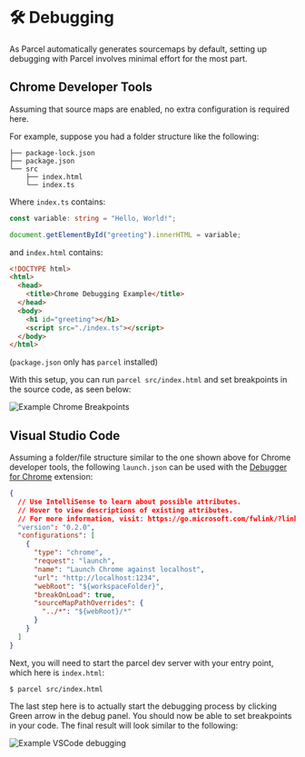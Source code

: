 # 🛠️ Debugging

As Parcel automatically generates sourcemaps by default, setting up debugging with Parcel involves minimal effort for the most part.

## Chrome Developer Tools

Assuming that source maps are enabled, no extra configuration is required here.

For example, suppose you had a folder structure like the following:

```
├── package-lock.json
├── package.json
└── src
    ├── index.html
    └── index.ts
```

Where `index.ts` contains:

```Typescript
const variable: string = "Hello, World!";

document.getElementById("greeting").innerHTML = variable;
```

and `index.html` contains:

```HTML
<!DOCTYPE html>
<html>
  <head>
    <title>Chrome Debugging Example</title>
  </head>
  <body>
    <h1 id="greeting"></h1>
    <script src="./index.ts"></script>
  </body>
</html>
```

(`package.json` only has `parcel` installed)

With this setup, you can run `parcel src/index.html` and set breakpoints in the source code, as seen below:

![Example Chrome Breakpoints](https://user-images.githubusercontent.com/30810402/67711207-dd519500-f997-11e9-987a-570d1ce677d4.png)

## Visual Studio Code

Assuming a folder/file structure similar to the one shown above for Chrome developer tools, the following `launch.json` can be used with the [Debugger for Chrome](https://marketplace.visualstudio.com/items?itemName=msjsdiag.debugger-for-chrome) extension:

```json
{
  // Use IntelliSense to learn about possible attributes.
  // Hover to view descriptions of existing attributes.
  // For more information, visit: https://go.microsoft.com/fwlink/?linkid=830387
  "version": "0.2.0",
  "configurations": [
    {
      "type": "chrome",
      "request": "launch",
      "name": "Launch Chrome against localhost",
      "url": "http://localhost:1234",
      "webRoot": "${workspaceFolder}",
      "breakOnLoad": true,
      "sourceMapPathOverrides": {
        "../*": "${webRoot}/*"
      }
    }
  ]
}
```

Next, you will need to start the parcel dev server with your entry point, which here is `index.html`:

```
$ parcel src/index.html
```

The last step here is to actually start the debugging process by clicking Green arrow in the debug panel. You should now be able to set breakpoints in your code. The final result will look similar to the following:

![Example VSCode debugging](https://user-images.githubusercontent.com/30810402/67711603-ad56c180-f998-11e9-8cee-637fe5537643.png)
